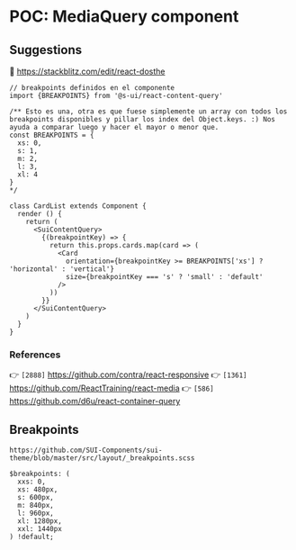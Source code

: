 # POC: MediaQuery component

## Suggestions 

👤 https://stackblitz.com/edit/react-dosthe

```
// breakpoints definidos en el componente
import {BREAKPOINTS} from '@s-ui/react-content-query'

/** Esto es una, otra es que fuese simplemente un array con todos los breakpoints disponibles y pillar los index del Object.keys. :) Nos ayuda a comparar luego y hacer el mayor o menor que.
const BREAKPOINTS = {
  xs: 0,
  s: 1,
  m: 2,
  l: 3,
  xl: 4
}
*/

class CardList extends Component {
  render () {
    return (
      <SuiContentQuery>
        {(breakpointKey) => {
          return this.props.cards.map(card => (
            <Card
              orientation={breakpointKey >= BREAKPOINTS['xs'] ? 'horizontal' : 'vertical'}
              size={breakpointKey === 's' ? 'small' : 'default'
            />
          ))
        }}
      </SuiContentQuery>
    )
  }
}
```

### References 

👉  `[2888]` https://github.com/contra/react-responsive
👉  `[1361]` https://github.com/ReactTraining/react-media
👉  `[586]` https://github.com/d6u/react-container-query

## Breakpoints

`https://github.com/SUI-Components/sui-theme/blob/master/src/layout/_breakpoints.scss`
```
$breakpoints: (
  xxs: 0,
  xs: 480px,
  s: 600px,
  m: 840px,
  l: 960px,
  xl: 1280px,
  xxl: 1440px
) !default;
```
